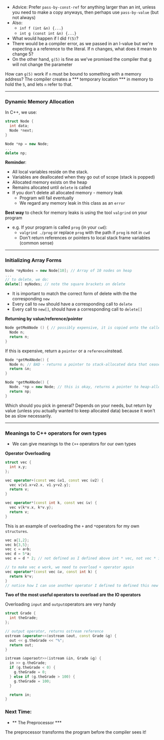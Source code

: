 - Advice: Prefer `pass-by-const-ref` for anything larger than an int, unless you need to make a copy anyways, then perhaps use `pass-by-value` (but not always)
- Also:
    - `inf f (int &n) {...}`
    - `int g (const int &n) {...}`
- What would happen if I did `f(5)`?
- There would be a compiler error, as we passed in an l-value but we're expecting a a reference to the literal. If n changes, what does it mean to change 5?
- On the other hand, `g(5)` is fine as we've promised the compiler that g will not change the parameter

How can `g(5)` work if `n` must be bound to something with a memory address? The compiler creates a *** temporary location *** in memory to hold the `5`, and lets `n` refer to that.

---

### Dynamic Memory Allocation

In C++, we use:

```C++
struct Node {
  int data;
  Node *next;
}

Node *np = new Node;
...
delete np;
```

**Reminder**:

- All local variables reside on the stack.
- Variables are deallocated when they go out of scope (stack is popped)
- Allocated memory exists on the heap
- Remains allocated until `delete` is called
- If you don't delete all allocated memory - memory leak
    - Program will fail eventually
    - We regard any memory leak in this class as an `error`

**Best way** to check for memory leaks is using the tool `valgrind` on your program

- e.g. If your program is called `prog` (in your `cwd`):
    - `valgrind ./prog` or replace `prog` with the path if `prog` is not in `cwd`
    - Don't return references or pointers to local stack frame variables (common sense)

---

### Initializing Array Forms

```C++
Node *myNodes = new Node[10]; // Array of 10 nodes on heap
...
// to delete, we do:
delete[] myNodes; // note the square brackets on delete
```

- It is important to match the correct form of delete with the the corresponding `new`
- Every call to `new` should have a corresponding call to `delete`
- Every call to `new[]`, should have a corresponding call to `delete[]`

**Returning by value/reference/pointer**

```C++
Node getMeANode () { // possibly expensive, it is copied onto the caller's stack frame
  Node n;
  return n;
}
```

If this is expensive, return a `pointer` or a `reference`instead.

```C++
Node *getMeANode() {
  Node n; // BAD - returns a pointer to stack-allocated data that ceases to be allocated for this purpose when this fn returns
  return &n;
}

Node *getMeANode() {
  Node. *np = new Node; // this is okay, returns a pointer to heap-allocated data, but caller is now responsible for deleting it
  return np;
}
```

Which should you pick in general? Depends on your needs, but return by value (unless you actually wanted to keep allocated data) because it won't be as slow necessarily.

---

### Meanings to C++ operators for own types

- We can give meanings to the `C++` operators for our own types

**Operator Overloading**

```C++
struct vec {
  int x,y;
};

vec operator+(const vec &v1, const vec &v2) {
  vec v{v1.x+v2.x, v1.y+v2.y};
  return v;
}

vec operator*(const int k, const vec &v) {
  vec v{k*v.x, k*v.y};
  return v;
}
```

This is an example of overloading the `+` and `*`operators for my own `structures`.

```C++
vec a{1,2};
vec b{3,5};
vec c = a+b;
vec d = 5*a;
vec e = d * 2; // not defined as I defined above int * vec, not vec * int

// to make vec e work, we need to overload + operator again
vec operator*(const vec &v, const int k) {
  return k*v;
}
// notice how I can use another operator I defined to defined this new operator
```

**Two of the most useful operators to overload are the IO operators**

Overloading `input` and `output`operators are very handy

```C++
struct Grade {
  int theGrade;
};

// output operator, returns ostream reference
ostream &operator<<(ostream &out, const Grade &g) {
  out << g.theGrade << "%";
  return out;
}

istream &operaotr>>(istream &in, Grade &g) {
  in >> g.theGrade;
  if (g.theGrade < 0) {
    g.theGrade = 0;
  } else if (g.theGrade > 100) {
    g.theGrade = 100;
  }

  return in;
}
```

### Next Time:

- ** The Preprocessor ***

The preprocessor transforms the program before the compiler sees it!